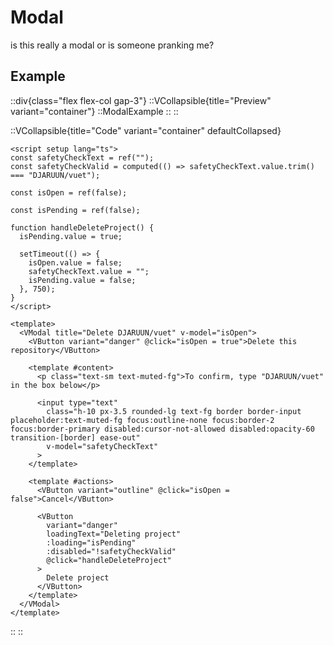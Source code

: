 # Modal

is this really a modal or is someone pranking me?

## Example

::div{class="flex flex-col gap-3"}
  ::VCollapsible{title="Preview" variant="container"}
    ::ModalExample
    ::
  ::

  ::VCollapsible{title="Code" variant="container" defaultCollapsed}
  ```vue
  <script setup lang="ts">
  const safetyCheckText = ref("");
  const safetyCheckValid = computed(() => safetyCheckText.value.trim() === "DJARUUN/vuet");

  const isOpen = ref(false);

  const isPending = ref(false);

  function handleDeleteProject() {
    isPending.value = true;

    setTimeout(() => {
      isOpen.value = false;
      safetyCheckText.value = "";
      isPending.value = false;
    }, 750);
  }
  </script>

  <template>
    <VModal title="Delete DJARUUN/vuet" v-model="isOpen">
      <VButton variant="danger" @click="isOpen = true">Delete this repository</VButton>

      <template #content>
        <p class="text-sm text-muted-fg">To confirm, type "DJARUUN/vuet" in the box below</p>

        <input type="text"
          class="h-10 px-3.5 rounded-lg text-fg border border-input placeholder:text-muted-fg focus:outline-none focus:border-2 focus:border-primary disabled:cursor-not-allowed disabled:opacity-60 transition-[border] ease-out"
          v-model="safetyCheckText"
        >
      </template>

      <template #actions>
        <VButton variant="outline" @click="isOpen = false">Cancel</VButton>

        <VButton
          variant="danger"
          loadingText="Deleting project"
          :loading="isPending"
          :disabled="!safetyCheckValid"
          @click="handleDeleteProject"
        >
          Delete project
        </VButton>
      </template>
    </VModal>
  </template>
  ```
  ::
::
